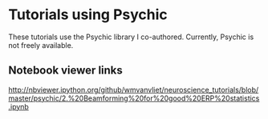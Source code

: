 Tutorials using Psychic
=======================

These tutorials use the Psychic library I co-authored. Currently, Psychic is not freely available.

Notebook viewer links
---------------------
http://nbviewer.ipython.org/github/wmvanvliet/neuroscience_tutorials/blob/master/psychic/2.%20Beamforming%20for%20good%20ERP%20statistics.ipynb
